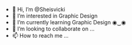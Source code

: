 - 👋 Hi, I’m @Sheisvicki
- 👀 I’m interested in Graphic Design 
- 🌱 I’m currently learning Graphic Design ◉⁠‿⁠◉
- 💞️ I’m looking to collaborate on ...
- 📫 How to reach me ...

<!---
Sheisvicki/Sheisvicki is a ✨ special ✨ repository because its `README.md` (this file) appears on your GitHub profile.
You can click the Preview link to take a look at your changes.
--->
